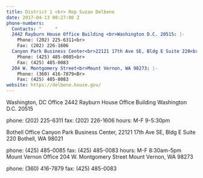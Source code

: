 ```yaml
---
title: District 1 <br> Rep Suzan Delbene
date: 2017-04-13 00:27:00 Z
phone-numbers:
  Contacts: "     "
  2442 Rayburn House Office Building <br>Washington D.C. 20515: |-
    Phone: (202) 225-6311<br>
    Fax: (202) 226-1606
  Canyon Park Business Center<br>22121 17th Ave SE, Bldg E Suite 220<br>Bothell, WA 98021: |-
    Phone: (425) 485-0085<br>
    Fax: (425) 485-0083
  204 W. Montgomery Street<br>Mount Vernon, WA 98273: |-
    Phone: (360) 416-7879<Br>
    Fax: (425) 485-0083
website: https://delbene.house.gov/
---
```



Washington, DC Office
2442 Rayburn House Office Building
Washington D.C. 20515

phone: (202) 225-6311
fax: (202) 226-1606
hours: M-F 9-5:30pm

Bothell Office
Canyon Park Business Center, 22121 17th Ave SE, Bldg E
Suite 220
Bothell, WA 98021

phone: (425) 485-0085
fax: (425) 485-0083
hours: M-F 8:30am-5pm
Mount Vernon Office
204 W. Montgomery Street
Mount Vernon, WA 98273

phone: (360) 416-7879
fax: (425) 485-0083
 
